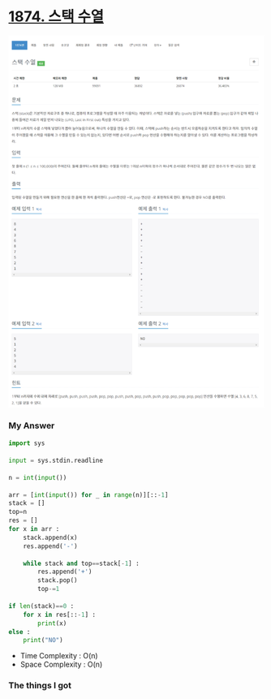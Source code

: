 # [1874. 스택 수열](https://www.acmicpc.net/problem/1874)

![image](Problem.png)



### My Answer

```python
import sys

input = sys.stdin.readline

n = int(input())

arr = [int(input()) for _ in range(n)][::-1]
stack = []
top=n
res = []
for x in arr : 
    stack.append(x)
    res.append('-')
    
    while stack and top==stack[-1] : 
        res.append('+')
        stack.pop()
        top-=1
    
if len(stack)==0 :
    for x in res[::-1] : 
        print(x)
else : 
    print("NO")
```

* Time Complexity : O(n)
* Space Complexity : O(n)



### The things I got

